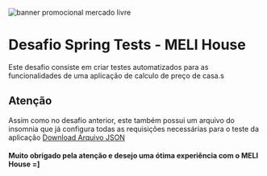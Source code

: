 ![banner promocional mercado livre](https://macoe.com.br/wp-content/uploads/2017/04/Banner-Macoe-Mercado-Livre.jpg)
# Desafio Spring Tests - MELI House
Este desafio consiste em criar testes automatizados para as funcionalidades de uma aplicação de calculo de preço de casa.s

## **Atenção**
Assim como no desafio anterior, este também possui um arquivo do insomnia que já configura todas as requisições necessárias para o teste da aplicação
[Download Arquivo JSON](https://drive.google.com/file/d/1RyQf64jR0nL6TCQBpbGTI0WFf4GCmQtF/view?usp=sharing)

#### Muito obrigado pela atenção e desejo uma ótima experiência com o MELI House =]
